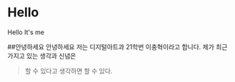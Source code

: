 # Hello
Hello It's me

##안녕하세요
  안녕하세요 저는 디지털아트과 21학번 이충혁이라고 합니다.
  제가 최근 가지고 있는 생각과 신념은
  > 할 수 있다고 생각하면 할 수 있다.
